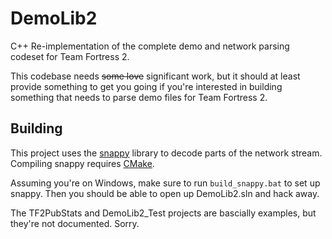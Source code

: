 # DemoLib2
C++ Re-implementation of the complete demo and network parsing codeset for Team Fortress 2.

This codebase needs ~~some love~~ significant work, but it should at least provide something to get you going if you're interested in building something that needs to parse demo files for Team Fortress 2.

## Building
This project uses the [snappy](https://github.com/google/snappy) library to decode parts of the network stream. Compiling snappy requires [CMake](https://cmake.org/download/).

Assuming you're on Windows, make sure to run `build_snappy.bat` to set up snappy. Then you should be able to open up DemoLib2.sln and hack away.

The TF2PubStats and DemoLib2_Test projects are bascially examples, but they're not documented. Sorry.